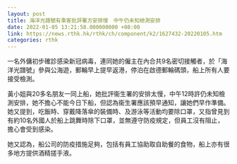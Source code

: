 ```yaml
---
layout: post
title: 海洋光譜號有乘客批評署方安排慢　中午仍未知檢測安排
date: 2022-01-05 13:21:58.000000000 +08:00
link: https://news.rthk.hk/rthk/ch/component/k2/1627432-20220105.htm
categories: rthk
---
```


一名外傭初步確診感染新冠病毒，連同她的僱主在內合共9名密切接觸者，於「海洋光譜號」參與公海遊，郵輪早上提早返港，停泊在啟德郵輪碼頭，船上所有人要接受檢測。

黃小姐與20多名朋友一同上船，她批評衞生署的安排太慢，中午12時許仍未知檢測安排，她不擔心不能今日下船，但認為衞生署應該預早通知，讓她們早作準備。她又提到，吃飯時、穿戴降落傘的裝備時、及游泳等活動均要除口罩，又指曾見到有約10名外國人於船上跳舞時除下口罩，並無遵守防疫規定，但員工沒有阻止，擔心會受到感染。

她又認為，船公司的防疫措施足夠，包括有員工協助取自助餐的食物，船上亦有很多地方提供酒精搓手液。
